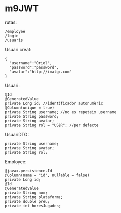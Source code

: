 # m9JWT


rutas:

    /employee
    /login
    /usuaris


Usuari creat:

    {
      "username":"Oriol",
      "password":"password",
      "avatar":"http://imatge.com"
    }

Usuari:
    
    @Id
    @GeneratedValue
    private Long id; //identificador autonumèric
    @Column(unique = true)
    private String username; //no es repeteix username
    private String password;
    private String avatar;
    private String rol = "USER"; //per defecte
    
UsuariDTO:

    private String username;
    private String avatar;
    private String rol;
    
    
Employee:
    
    @javax.persistence.Id
    @Column(name = "id", nullable = false)
    private Long id;
    @Id
    @GeneratedValue
    private String nom;
    private String plataforma;
    private double preu;
    private int horesJugades;
